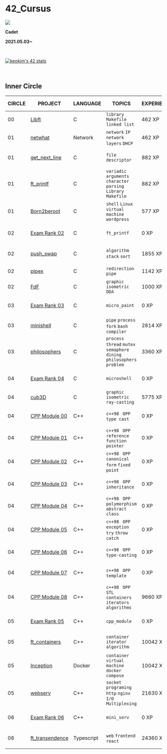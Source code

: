 # **42_Cursus**

<a href="버튼을 눌렀을 때 이동할 링크" target="_blank"><img src="https://img.shields.io/badge/42Seoul-0?style=flat&logo=42&logoColor=000000"/></a>

**Cadet**

**2021.05.03~**

&nbsp;

[![keokim's 42 stats](https://badge42.vercel.app/api/v2/cl1nbj3l1004509l91qsvger1/stats?cursusId=21&coalitionId=88)](https://github.com/JaeSeoKim/badge42)

&nbsp;

## **Inner Circle**

| CIRCLE | PROJECT                                     | LANGUAGE   | TOPICS                                                               | EXPERIENCE | STATUS                                                                                                                                                     | Date of Completion |
| ------ | ------------------------------------------- | ---------- | -------------------------------------------------------------------- | ---------- | ---------------------------------------------------------------------------------------------------------------------------------------------------------- | ------------------ |
| 00     | [Libft](./Libft)                            | C          | `library` `Makefile` `linked list`                                   | 462 XP     | [![keokim's 42 Libft Score](https://badge42.vercel.app/api/v2/cl1nbj3l1004509l91qsvger1/project/2166501)](https://github.com/JaeSeoKim/badge42)            | 2021-05-13         |
| 01     | [netwhat](./Netwhat)                        | Network    | `network` `IP` `network layers` `DHCP`                               | 462 XP     | [![keokim's 42 netwhat Score](https://badge42.vercel.app/api/v2/cl1nbj3l1004509l91qsvger1/project/2171970)](https://github.com/JaeSeoKim/badge42)          | 2021-05-18         |
| 01     | [get_next_line](./Get_Next_Line)            | C          | `file descriptor`                                                    | 882 XP     | [![keokim's 42 get_next_line Score](https://badge42.vercel.app/api/v2/cl1nbj3l1004509l91qsvger1/project/2174963)](https://github.com/JaeSeoKim/badge42)    | 2021-05-26         |
| 01     | [ft_printf](./ft_printf)                    | C          | `variadic arguments` `character parsing` `Library` `Makefile`        | 882 XP     | [![keokim's 42 ft_printf Score](https://badge42.vercel.app/api/v2/cl1nbj3l1004509l91qsvger1/project/2191479)](https://github.com/JaeSeoKim/badge42)        | 2021-06-16         |
| 01     | [Born2beroot](./Born2beRoot)                | C          | `shell` `Linux` `virtual machine` `wordpress`                        | 577 XP     | [![keokim's 42 Born2beroot Score](https://badge42.vercel.app/api/v2/cl1nbj3l1004509l91qsvger1/project/2181859)](https://github.com/JaeSeoKim/badge42)      | 2021-06-05         |
| 02     | [Exam Rank 02](./Exam_02)                   | C          | `ft_printf`                                                          | 0 XP       | [![keokim's 42 Exam Rank 02 Score](https://badge42.vercel.app/api/v2/cl1nbj3l1004509l91qsvger1/project/2203362)](https://github.com/JaeSeoKim/badge42)     | 2021-06-22         |
| 02     | [push_swap](./push_swap)                    | C          | `algorithm` `stack` `sort`                                           | 1855 XP    | [![keokim's 42 push_swap Score](https://badge42.vercel.app/api/v2/cl1nbj3l1004509l91qsvger1/project/2258086)](https://github.com/JaeSeoKim/badge42)        | 2021-08-09         |
| 02     | [pipex](./Pipex)                            | C          | `redirection` `pipe`                                                 | 1142 XP    | [![keokim's 42 pipex Score](https://badge42.vercel.app/api/v2/cl1nbj3l1004509l91qsvger1/project/2214042)](https://github.com/JaeSeoKim/badge42)            | 2021-07-02         |
| 02     | [FdF](./FdF)                                | C          | `graphic` `isometric` `DDA`                                          | 1000 XP    | [![keokim's 42 FdF Score](https://badge42.vercel.app/api/v2/cl1nbj3l1004509l91qsvger1/project/2226198)](https://github.com/JaeSeoKim/badge42)              | 2021-07-22         |
| 03     | [Exam Rank 03](./Exam_03)                   | C          | `micro_paint`                                                        | 0 XP       | [![keokim's 42 Exam Rank 03 Score](https://badge42.vercel.app/api/v2/cl1nbj3l1004509l91qsvger1/project/2432289)](https://github.com/JaeSeoKim/badge42)     | 2021-12-14         |
| 03     | [minishell](./minishell)                    | C          | `pipe` `process` `fork` `bash` `compiler `                           | 2814 XP    | [![keokim's 42 minishell Score](https://badge42.vercel.app/api/v2/cl1nbj3l1004509l91qsvger1/project/2284226)](https://github.com/JaeSeoKim/badge42)        | 2021-09-23         |
| 03     | [philosophers](./Philosophers)              | C          | `process` `thread` `mutex` `semaphore` `dining philosophers problem` | 3360 XP    | [![keokim's 42 Philosophers Score](https://badge42.vercel.app/api/v2/cl1nbj3l1004509l91qsvger1/project/2351394)](https://github.com/JaeSeoKim/badge42)     | 2021-12-07         |
| 04     | [Exam Rank 04](./Exam_04)                   | C          | `microshell`                                                         | 0 XP       | [![keokim's 42 Exam Rank 04 Score](https://badge42.vercel.app/api/v2/cl1nbj3l1004509l91qsvger1/project/2446339)](https://github.com/JaeSeoKim/badge42)     | 2022-01-25         |
| 04     | [cub3D](./cub3D)                            | C          | `graphic` `isometric` `ray-casting`                                  | 5775 XP    | [![keokim's 42 cub3d Score](https://badge42.vercel.app/api/v2/cl1nbj3l1004509l91qsvger1/project/2449162)](https://github.com/JaeSeoKim/badge42)            | 2022-04-02         |
| 04     | [CPP Module 00](./CPP_Module/CPP_Module_00) | C++        | `c++98 ` `OPP` `type cast`                                           | 0 XP       | [![keokim's 42 CPP Module 00 Score](https://badge42.vercel.app/api/v2/cl1nbj3l1004509l91qsvger1/project/2549636)](https://github.com/JaeSeoKim/badge42)    | 2022-05-11         |
| 04     | [CPP Module 01](./CPP_Module/CPP_Module_01) | C++        | `c++98 ` `OPP` `reference` `function pointer`                        | 0 XP       | [![keokim's 42 CPP Module 01 Score](https://badge42.vercel.app/api/v2/cl1nbj3l1004509l91qsvger1/project/2586311)](https://github.com/JaeSeoKim/badge42)    | 2022-06-08         |
| 04     | [CPP Module 02](./CPP_Module/CPP_Module_02) | C++        | `c++98 ` `OPP` `canonical form` `fixed point`                        | 0 XP       | [![keokim's 42 CPP Module 02 Score](https://badge42.vercel.app/api/v2/cl1nbj3l1004509l91qsvger1/project/2614142)](https://github.com/JaeSeoKim/badge42)    | 2022-06-08         |
| 04     | [CPP Module 03](./CPP_Module/CPP_Module_03) | C++        | `c++98 ` `OPP` `inheritance`                                         | 0 XP       | [![keokim's 42 CPP Module 03 Score](https://badge42.vercel.app/api/v2/cl1nbj3l1004509l91qsvger1/project/2614458)](https://github.com/JaeSeoKim/badge42)    | 2022-06-08         |
| 04     | [CPP Module 04](./CPP_Module/CPP_Module_04) | C++        | `c++98 ` `OPP` `polymorphism` `abstract class`                       | 0 XP       | [![keokim's 42 CPP Module 04 Score](https://badge42.vercel.app/api/v2/cl1nbj3l1004509l91qsvger1/project/2615037)](https://github.com/JaeSeoKim/badge42)    | 2022-06-23         |
| 04     | [CPP Module 05](./CPP_Module/CPP_Module_05) | C++        | `c++98 ` `OPP` `exception` `try` `throw` `catch`                     | 0 XP       | [![keokim's 42 CPP Module 05 Score](https://badge42.vercel.app/api/v2/cl1nbj3l1004509l91qsvger1/project/2633572)](https://github.com/JaeSeoKim/badge42)    | 2022-07-11         |
| 04     | [CPP Module 06](./CPP_Module/CPP_Module_06) | C++        | `c++98 ` `OPP` `type-casting`                                        | 0 XP       | [![keokim's 42 CPP Module 06 Score](https://badge42.vercel.app/api/v2/cl1nbj3l1004509l91qsvger1/project/2658847)](https://github.com/JaeSeoKim/badge42)    | 2022-07-13         |
| 04     | [CPP Module 07](./CPP_Module/CPP_Module_07) | C++        | `c++98 ` `OPP` `template`                                            | 0 XP       | [![keokim's 42 CPP Module 07 Score](https://badge42.vercel.app/api/v2/cl1nbj3l1004509l91qsvger1/project/2662871)](https://github.com/JaeSeoKim/badge42)    | 2022-07-13         |
| 04     | [CPP Module 08](./CPP_Module/CPP_Module_08) | C++        | `c++98 ` `OPP` `STL` `containers` `iterators` `algorithms`           | 9660 XP    | [![keokim's 42 CPP Module 08 Score](https://badge42.vercel.app/api/v2/cl1nbj3l1004509l91qsvger1/project/2662946)](https://github.com/JaeSeoKim/badge42)    | 2022-07-14         |
| 05     | [Exam Rank 05](./Exam_05)                   | C++        | `cpp_module`                                                         | 0 XP       | [![keokim's 42 Exam Rank 05 Score](https://badge42.vercel.app/api/v2/cl1nbj3l1004509l91qsvger1/project/2674086)](https://github.com/JaeSeoKim/badge42)     | 2022-08-04         |
| 05     | [ft_containers](./ft_containers)            | C++        | `container` `iterator` `algorithm`                                   | 10042 XP   | [![keokim's 42 ft_containers Score](https://badge42.vercel.app/api/v2/cl1nbj3l1004509l91qsvger1/project/2665824)](https://github.com/JaeSeoKim/badge42)    | 2022-09-02         |
| 05     | [Inception](./Inception)                    | Docker     | `container` `virtual machine` `docker compose`                       | 10042 XP   | [![keokim's 42 Inception Score](https://badge42.vercel.app/api/v2/cl1nbj3l1004509l91qsvger1/project/2762513)](https://github.com/JaeSeoKim/badge42)        | 2022-10-25         |
| 05     | [webserv](./webserv)                        | C++        | `socket programing` `http` `nginx` `I/O Multiplexing`                | 21630 XP   | [![keokim's 42 webserv Score](https://badge42.vercel.app/api/v2/cl1nbj3l1004509l91qsvger1/project/2834478)](https://github.com/JaeSeoKim/badge42)          | 2023-01-09         |
| 06     | [Exam Rank 06](./Exam_06)                   | C++        | `mini_serv`                                                          | 0 XP       | [![keokim's 42 Exam Rank 06 Score](https://badge42.vercel.app/api/v2/cl1nbj3l1004509l91qsvger1/project/2929000)](https://github.com/JaeSeoKim/badge42)     | 2023-01-17         |
| 06     | [ft_transendence](./ft_transcendence)       | Typescript | `web` `frontend` `react`                                             | 24360 XP   | [![keokim's 42 ft_transcendence Score](https://badge42.vercel.app/api/v2/cl1nbj3l1004509l91qsvger1/project/2928998)](https://github.com/JaeSeoKim/badge42) | 2023-05-05         |
